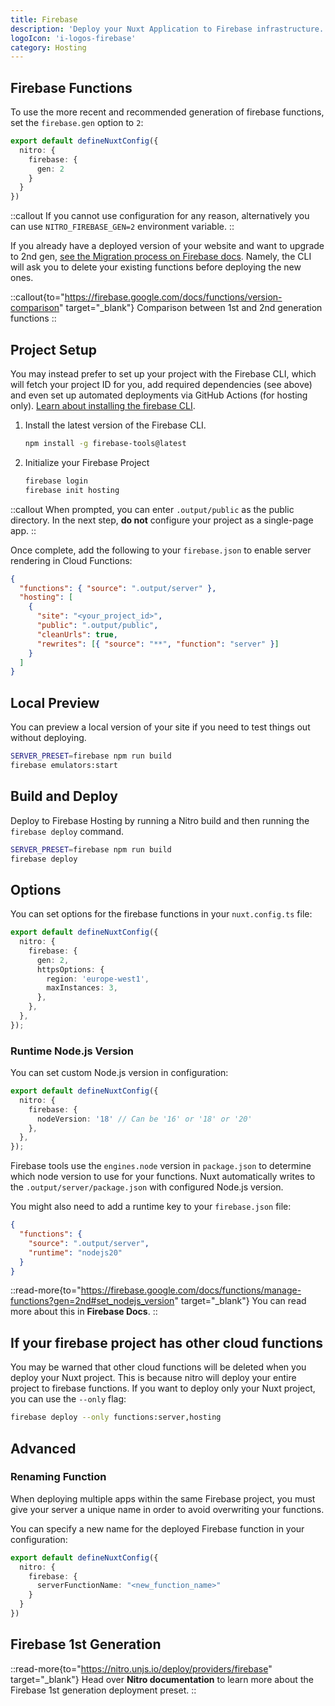 ```yaml
---
title: Firebase
description: 'Deploy your Nuxt Application to Firebase infrastructure.'
logoIcon: 'i-logos-firebase'
category: Hosting
---
```


## Firebase Functions

To use the more recent and recommended generation of firebase functions, set the `firebase.gen` option to `2`:

```ts [nuxt.config.ts]
export default defineNuxtConfig({
  nitro: {
    firebase: {
      gen: 2
    }
  }
})
```

::callout
If you cannot use configuration for any reason, alternatively you can use `NITRO_FIREBASE_GEN=2` environment variable.
::

If you already have a deployed version of your website and want to upgrade to 2nd gen, [see the Migration process on Firebase docs](https://firebase.google.com/docs/functions/2nd-gen-upgrade). Namely, the CLI will ask you to delete your existing functions before deploying the new ones.

::callout{to="https://firebase.google.com/docs/functions/version-comparison" target="_blank"}
Comparison between 1st and 2nd generation functions
::

## Project Setup

You may instead prefer to set up your project with the Firebase CLI, which will fetch your project ID for you, add required dependencies (see above) and even set up automated deployments via GitHub Actions (for hosting only). [Learn about installing the firebase CLI](https://firebase.google.com/docs/cli#windows-npm).

1. Install the latest version of the Firebase CLI.

    ```bash [Terminal]
    npm install -g firebase-tools@latest
    ```

2. Initialize your Firebase Project

    ```bash [Terminal]
    firebase login
    firebase init hosting
    ```

::callout
When prompted, you can enter `.output/public` as the public directory. In the next step, **do not** configure your project as a single-page app.
::

Once complete, add the following to your `firebase.json` to enable server rendering in Cloud Functions:

```json [firebase.json]
{
  "functions": { "source": ".output/server" },
  "hosting": [
    {
      "site": "<your_project_id>",
      "public": ".output/public",
      "cleanUrls": true,
      "rewrites": [{ "source": "**", "function": "server" }]
    }
  ]
}
```

## Local Preview

You can preview a local version of your site if you need to test things out without deploying.

```bash
SERVER_PRESET=firebase npm run build
firebase emulators:start
```

## Build and Deploy

Deploy to Firebase Hosting by running a Nitro build and then running the `firebase deploy` command.

```bash
SERVER_PRESET=firebase npm run build
firebase deploy
```

## Options

You can set options for the firebase functions in your `nuxt.config.ts` file:

```ts [nuxt.config.ts]
export default defineNuxtConfig({
  nitro: {
    firebase: {
      gen: 2,
      httpsOptions: {
        region: 'europe-west1',
        maxInstances: 3,
      },
    },
  },
});
```

### Runtime Node.js Version

You can set custom Node.js version in configuration:

```ts [nuxt.config.ts]
export default defineNuxtConfig({
  nitro: {
    firebase: {
      nodeVersion: '18' // Can be '16' or '18' or '20'
    },
  },
});
```

Firebase tools use the `engines.node` version in  `package.json` to determine which node version to use for your functions. Nuxt automatically writes to the `.output/server/package.json` with configured Node.js version.

You might also need to add a runtime key to your `firebase.json` file:

```json [firebase.json]
{
  "functions": {
    "source": ".output/server",
    "runtime": "nodejs20"
  }
}
```

::read-more{to="https://firebase.google.com/docs/functions/manage-functions?gen=2nd#set_nodejs_version" target="_blank"}
You can read more about this in **Firebase Docs**.
::

## If your firebase project has other cloud functions

You may be warned that other cloud functions will be deleted when you deploy your Nuxt project. This is because nitro will deploy your entire project to firebase functions. If you want to deploy only your Nuxt project, you can use the `--only` flag:

```bash
firebase deploy --only functions:server,hosting
```

## Advanced

### Renaming Function

When deploying multiple apps within the same Firebase project, you must give your server a unique name in order to avoid overwriting your functions.

You can specify a new name for the deployed Firebase function in your configuration:

```ts [nuxt.config.ts]
export default defineNuxtConfig({
  nitro: {
    firebase: {
      serverFunctionName: "<new_function_name>"
    }
  }
})
```

## Firebase 1st Generation

::read-more{to="https://nitro.unjs.io/deploy/providers/firebase" target="_blank"}
Head over **Nitro documentation** to learn more about the Firebase 1st generation deployment preset.
::
